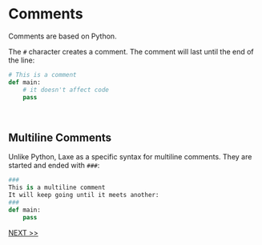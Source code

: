 # Comments
Comments are based on Python.

The `#` character creates a comment. The comment will last until the end of the line:
```python
# This is a comment
def main:
    # it doesn't affect code
    pass
```

&nbsp;

## Multiline Comments
Unlike Python, Laxe as a specific syntax for multiline comments. They are started and ended with `###`:
```python
###
This is a multiline comment
It will keep going until it meets another:
###
def main:
    pass
```

[NEXT >>](https://github.com/RobertBorghese/laxe/blob/main/documentation/2_NewSyntax/2_2_Semicolons.md)
